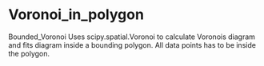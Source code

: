 # Voronoi_in_polygon
Bounded_Voronoi Uses scipy.spatial.Voronoi to calculate Voronois diagram and fits diagram inside a bounding polygon. All data points has to be inside the polygon. 
